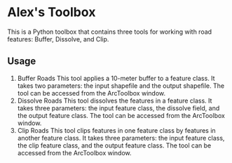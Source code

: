 # Alex's Toolbox

This is a Python toolbox that contains three tools for working with road features: Buffer, Dissolve, and Clip.

## Usage
1. Buffer Roads
This tool applies a 10-meter buffer to a feature class. It takes two parameters: the input shapefile and the output shapefile. The tool can be accessed from the ArcToolbox window.
2. Dissolve Roads
This tool dissolves the features in a feature class. It takes three parameters: the input feature class, the dissolve field, and the output feature class. The tool can be accessed from the ArcToolbox window.
3. Clip Roads
This tool clips features in one feature class by features in another feature class. It takes three parameters: the input feature class, the clip feature class, and the output feature class. The tool can be accessed from the ArcToolbox window.
